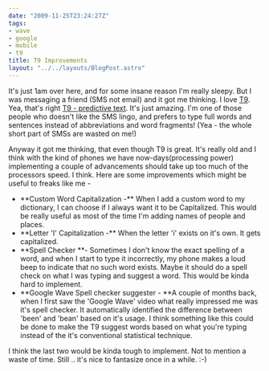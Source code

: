 ```yaml
---
date: "2009-11-25T23:24:27Z"
tags:
- wave
- google
- mobile
- t9
title: T9 Improvements
layout: "../../layouts/BlogPost.astro"
---
```


It's just 1am over here, and for some insane reason I'm really sleepy. But I was messaging a friend (SMS not email) and it got me thinking. I love <a href="http://www.t9.com">T9</a>. Yea, that's right <a href="http://www.t9.com/us/learn/">T9 - predictive text</a>. It's just amazing. I'm one of those people who doesn't like the SMS lingo, and prefers to type full words and sentences instead of abbreviations and word fragments! (Yea - the whole short part of SMSs are wasted on me!)

Anyway it got me thinking, that even though T9 is great. It's really old and I think with the kind of phones we have now-days(processing power) implementing a couple of advancements should take up too much of the processors speed. I think. Here are some improvements which might be useful to freaks like me -
<ul>
	<li>**Custom Word Capitalization -** When I add a custom word to my dictionary, I can choose if I always want it to be Capitalized. This would be really useful as most of the time I'm adding names of people and places.</li>
	<li>**Letter 'I' Capitalization -** When the letter 'i' exists on it's own. It gets capitalized.</li>
	<li>**Spell Checker **- Sometimes I don't know the exact spelling of a word, and when I start to type it incorrectly, my phone makes a loud beep to indicate that no such word exists. Maybe it should do a spell check on what I was typing and suggest a word. This would be kinda hard to implement.</li>
	<li>**Google Wave Spell checker suggester - **A couple of months back, when I first saw the 'Google Wave' video what really impressed me was it's spell checker. It automatically identified the difference between 'been' and 'bean' based on it's usage. I think something like this could be done to make the T9 suggest words based on what you're typing instead of the it's conventional statistical technique.</li>
</ul>
I think the last two would be kinda tough to implement. Not to mention a waste of time. Still .. it's nice to fantasize once in a while. :-)
